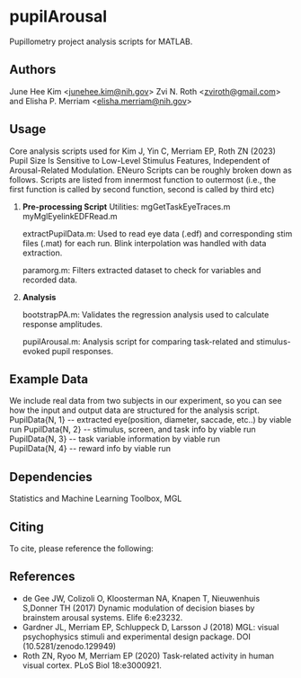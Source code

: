 # pupilArousal
Pupillometry project analysis scripts for MATLAB.

## Authors ########################################################
June Hee Kim &lt;<junehee.kim@nih.gov>&gt; Zvi N. Roth &lt;<zviroth@gmail.com>&gt; and Elisha P. Merriam &lt;<elisha.merriam@nih.gov>&gt; 

## Usage ##########################################################
Core analysis scripts used for Kim J, Yin C, Merriam EP, Roth ZN (2023) Pupil Size Is Sensitive to Low-Level Stimulus Features, Independent of Arousal-Related Modulation. ENeuro 
Scripts can be roughly broken down as follows. Scripts are listed from innermost function to outermost (i.e., the first function is called by second function, second is called by third etc)

1. **Pre-processing Script**
   Utilities: mgGetTaskEyeTraces.m myMglEyelinkEDFRead.m

   extractPupilData.m: Used to read eye data (.edf) and corresponding stim files (.mat) for each run. Blink interpolation was handled with data extraction.

   paramorg.m: Filters extracted dataset to check for variables and recorded data.
   
3. **Analysis**

   bootstrapPA.m: Validates the regression analysis used to calculate response amplitudes.
   
   pupilArousal.m: Analysis script for comparing task-related and stimulus-evoked pupil responses.
   
## Example Data ###################################################
We include real data from two subjects in our experiment, so you can see how the input and output data are structured for the analysis script. 
PupilData{N, 1} -- extracted eye(position, diameter, saccade, etc..) by viable run
PupilData{N, 2} -- stimulus, screen, and task info by viable run       
PupilData{N, 3} -- task variable information by viable run       
PupilData{N, 4} -- reward info by viable run

## Dependencies ###################################################
Statistics and Machine Learning Toolbox, MGL

## Citing #########################################################

To cite, please reference the following:

## References #####################################################

* de Gee JW, Colizoli O, Kloosterman NA, Knapen T, Nieuwenhuis S,Donner TH (2017) Dynamic modulation of decision biases by brainstem arousal systems. Elife 6:e23232.
* Gardner JL, Merriam EP, Schluppeck D, Larsson J (2018) MGL: visual psychophysics stimuli and experimental design package. DOI (10.5281/zenodo.129949)
* Roth ZN, Ryoo M, Merriam EP (2020) Task-related activity in human visual cortex. PLoS Biol 18:e3000921.


